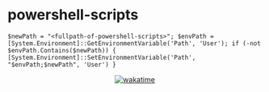 # powershell-scripts


```
$newPath = "<fullpath-of-powershell-scripts>"; $envPath = [System.Environment]::GetEnvironmentVariable('Path', 'User'); if (-not $envPath.Contains($newPath)) { [System.Environment]::SetEnvironmentVariable('Path', "$envPath;$newPath", 'User') }
```


<div style="text-align:center">
  <a href="https://wakatime.com/badge/user/49dba2c5-26e1-43a7-9d07-e0f8613d1227/project/018b140f-49ff-4c9f-a2de-b9a54ccadd77"><img src="https://wakatime.com/badge/user/49dba2c5-26e1-43a7-9d07-e0f8613d1227/project/018b140f-49ff-4c9f-a2de-b9a54ccadd77.svg" alt="wakatime">
  </a>
</div>



